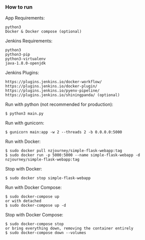 ### How to run

App Requirements:
```
python3
Docker & Docker compose (optional)
```

Jenkins Requirements:
```
python3
python3-pip
python3-virtualenv
java-1.8.0-openjdk
```

Jenkins Plugins:
```
https://plugins.jenkins.io/docker-workflow/
https://plugins.jenkins.io/docker-plugin/
https://plugins.jenkins.io/pyenv-pipeline/
https://plugins.jenkins.io/shiningpanda/ (optional)
```

Run with python (not recommended for production):
```
$ python3 main.py
```

Run with gunicorn:
```
$ gunicorn main:app -w 2 --threads 2 -b 0.0.0.0:5000
```

Run with Docker:
```
$ sudo docker pull nzjourney/simple-flask-webapp:tag
$ sudo docker run -p 5000:5000 --name simple-flask-webapp -d nzjourney/simple-flask-webapp:tag
```

Stop with Docker:
```
$ sudo docker stop simple-flask-webapp
```

Run with Docker Compose:
```
$ sudo docker-compose up
or with detached
$ sudo docker-compose up -d
```

Stop with Docker Compose:
```
$ sudo docker-compose stop
or bring everything down, removing the container entirely
$ sudo docker-compose down --volumes
```